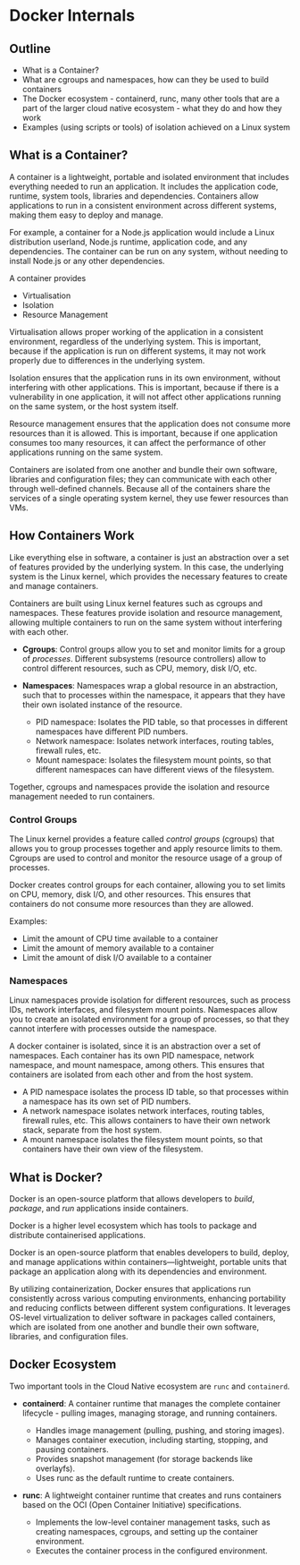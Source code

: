 # Docker Internals

## Outline

- What is a Container?
- What are cgroups and namespaces, how can they be used to build containers
- The Docker ecosystem - containerd, runc, many other tools that are a part of the larger cloud native ecosystem - what they do and how they work
- Examples (using scripts or tools) of isolation achieved on a Linux system

## What is a Container?

A container is a lightweight, portable and isolated environment that includes everything needed to run an application. It includes the application code, runtime, system tools, libraries and dependencies. Containers allow applications to run in a consistent environment across different systems, making them easy to deploy and manage.

For example, a container for a Node.js application would include a Linux distribution userland, Node.js runtime, application code, and any dependencies. The container can be run on any system, without needing to install Node.js or any other dependencies.

A container provides

- Virtualisation
- Isolation
- Resource Management

Virtualisation allows proper working of the application in a consistent environment, regardless of the underlying system. This is important, because if the application is run on different systems, it may not work properly due to differences in the underlying system.

Isolation ensures that the application runs in its own environment, without interfering with other applications. This is important, because if there is a vulnerability in one application, it will not affect other applications running on the same system, or the host system itself.

Resource management ensures that the application does not consume more resources than it is allowed. This is important, because if one application consumes too many resources, it can affect the performance of other applications running on the same system.

Containers are isolated from one another and bundle their own software, libraries and configuration files; they can communicate with each other through well-defined channels. Because all of the containers share the services of a single operating system kernel, they use fewer resources than VMs.

## How Containers Work

Like everything else in software, a container is just an abstraction over a set of features provided by the underlying system. In this case, the underlying system is the Linux kernel, which provides the necessary features to create and manage containers.

Containers are built using Linux kernel features such as cgroups and namespaces. These features provide isolation and resource management, allowing multiple containers to run on the same system without interfering with each other.

- **Cgroups**: Control groups allow you to set and monitor limits for a group of _processes_. Different subsystems (resource controllers) allow to control different resources, such as CPU, memory, disk I/O, etc.

- **Namespaces**: Namespaces wrap a global resource in an abstraction, such that to processes within the namespace, it appears that they have their own isolated instance of the resource.

  - PID namespace: Isolates the PID table, so that processes in different namespaces have different PID numbers.
  - Network namespace: Isolates network interfaces, routing tables, firewall rules, etc.
  - Mount namespace: Isolates the filesystem mount points, so that different namespaces can have different views of the filesystem.

Together, cgroups and namespaces provide the isolation and resource management needed to run containers.

### Control Groups

The Linux kernel provides a feature called _control groups_ (cgroups) that allows you to group processes together and apply resource limits to them. Cgroups are used to control and monitor the resource usage of a group of processes.

Docker creates control groups for each container, allowing you to set limits on CPU, memory, disk I/O, and other resources. This ensures that containers do not consume more resources than they are allowed.

Examples:

- Limit the amount of CPU time available to a container
- Limit the amount of memory available to a container
- Limit the amount of disk I/O available to a container

### Namespaces

Linux namespaces provide isolation for different resources, such as process IDs, network interfaces, and filesystem mount points. Namespaces allow you to create an isolated environment for a group of processes, so that they cannot interfere with processes outside the namespace.

A docker container is isolated, since it is an abstraction over a set of namespaces. Each container has its own PID namespace, network namespace, and mount namespace, among others. This ensures that containers are isolated from each other and from the host system.

- A PID namespace isolates the process ID table, so that processes within a namespace has its own set of PID numbers.
- A network namespace isolates network interfaces, routing tables, firewall rules, etc. This allows containers to have their own network stack, separate from the host system.
- A mount namespace isolates the filesystem mount points, so that containers have their own view of the filesystem.

## What is Docker?

Docker is an open-source platform that allows developers to _build_, _package_, and _run_ applications inside containers.

Docker is a higher level ecosystem which has tools to package and distribute containerised applications.

​Docker is an open-source platform that enables developers to build, deploy, and manage applications within containers—lightweight, portable units that package an application along with its dependencies and environment.

By utilizing containerization, Docker ensures that applications run consistently across various computing environments, enhancing portability and reducing conflicts between different system configurations. It leverages OS-level virtualization to deliver software in packages called containers, which are isolated from one another and bundle their own software, libraries, and configuration files. ​

## Docker Ecosystem

Two important tools in the Cloud Native ecosystem are `runc` and `containerd`.

- **containerd**: A container runtime that manages the complete container lifecycle - pulling images, managing storage, and running containers.

  - Handles image management (pulling, pushing, and storing images).
  - Manages container execution, including starting, stopping, and pausing containers.
  - Provides snapshot management (for storage backends like overlayfs).
  - Uses runc as the default runtime to create containers.

- **runc**: A lightweight container runtime that creates and runs containers based on the OCI (Open Container Initiative) specifications.
  - Implements the low-level container management tasks, such as creating namespaces, cgroups, and setting up the container environment.
  - Executes the container process in the configured environment.
